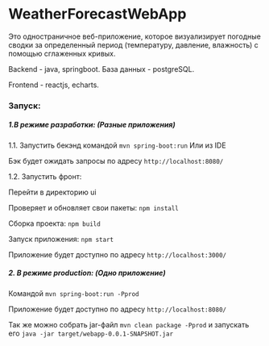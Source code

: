 # WeatherForecastWebApp
Это одностраничное веб-приложение, 
которое визуализирует погодные сводки за определенный период 
(температуру, давление, влажность) с помощью сглаженных кривых.

Backend - java, springboot.
База данных - postgreSQL.

Frontend - reactjs, echarts.

### Запуск:

##### 1.В режиме разработки: (Разные приложения)

1.1. Запустить бекэнд командой `mvn spring-boot:run`
Или из IDE

Бэк будет ожидать запросы по адресу `http://localhost:8080/`

1.2. Запустить фронт: 

Перейти в директорию ui

Проверяет и обновляет свои пакеты: `npm install`

Сборка проекта: `npm build`

Запуск приложения: `npm start`

Приложение будет доступно по адресу `http://localhost:3000/`

##### 2. В режиме production: (Одно приложение)

Командой `mvn spring-boot:run -Pprod`

Приложение будет доступно по адресу `http://localhost:8080/`

Так же можно собрать jar-файл `mvn clean package -Pprod` 
и запускать его `java -jar target/webapp-0.0.1-SNAPSHOT.jar`




 
